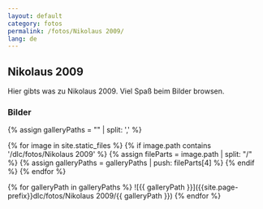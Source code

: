 ```yaml
---
layout: default
category: fotos
permalink: /fotos/Nikolaus 2009/
lang: de
---
```


## Nikolaus 2009

Hier gibts was zu Nikolaus 2009. Viel Spaß beim Bilder browsen.

### Bilder
{% assign galleryPaths = "" | split: ',' %}

{% for image in site.static_files %}
{% if image.path contains '/dlc/fotos/Nikolaus 2009' %}
        {% assign fileParts = image.path | split: "/" %}
        {% assign galleryPaths = galleryPaths | push: fileParts[4] %}
{% endif %}
{% endfor %}

{% for galleryPath in galleryPaths %}
![{{ galleryPath }}]({{site.page-prefix}}dlc/fotos/Nikolaus 2009/{{ galleryPath }})
{% endfor %}
